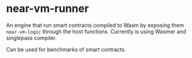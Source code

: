 # near-vm-runner

An engine that run smart contracts compiled to Wasm by exposing
them `near-vm-logic` through the host functions. Currently is using Wasmer and singlepass compiler.

Can be used for benchmarks of smart contracts.
